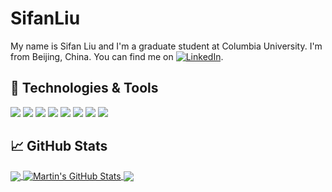 # SifanLiu
My name is Sifan Liu and I'm a graduate student at Columbia University. I'm from Beijing, China. You can find me on [![LinkedIn][1.1]][1].
## 🔧 Technologies & Tools
![](https://img.shields.io/badge/Code-Python-informational?style=flat&logo=python&logoColor=white&color=2bbc8a)
![](https://img.shields.io/badge/Code-Java-informational?style=flat&logo=java&logoColor=white&color=2bbc8a)
![](https://img.shields.io/badge/Code-STATA-informational?style=flat&logo=stata&logoColor=white&color=2bbc8a)
![](https://img.shields.io/badge/Code-R-informational?style=flat&logo=R&logoColor=white&color=2bbc8a)
![](https://img.shields.io/badge/Shell-Bash-informational?style=flat&logo=gnu-bash&logoColor=white&color=2bbc8a)
![](https://img.shields.io/badge/Tools-SQL-informational?style=flat&logo=sql&logoColor=white&color=2bbc8a)
![](https://img.shields.io/badge/Tools-Tableau-informational?style=flat&logo=Tableau&logoColor=white&color=2bbc8a)
![](https://img.shields.io/badge/Tools-Databricks-informational?style=flat&logo=Databricks&logoColor=white&color=2bbc8a)
## &#x1f4c8; GitHub Stats

<a href="https://github.com/CarolLiuSifan/SifanLiu">
  <img align="center" src="https://github-readme-stats.vercel.app/api/top-langs/?username=CarolLiuSifan&hide=java,html,tex&title_color=ffffff&text_color=c9cacc&icon_color=2bbc8a&bg_color=1d1f21&langs_count=3" />
</a>
<a href="https://github.com/CarolLiuSifan/SifanLiu">
  <img align="center" src="https://github-readme-stats.vercel.app/api?username=CarolLiuSifan&show_icons=true&line_height=27&count_private=true&title_color=ffffff&text_color=c9cacc&icon_color=2bbc8a&bg_color=1d1f21" alt="Martin's GitHub Stats" />
</a>
<a href="https://github.com/CarolLiuSifan/msafer">
  <img align="center" src="https://github-readme-stats.vercel.app/api/pin/?username=CarolLiuSifan&repo=msafer&title_color=ffffff&text_color=c9cacc&icon_color=2bbc8a&bg_color=1d1f21" />
</a> 

[1]: https://www.linkedin.com/in/sifan-liu-567947206/
[1.1]: https://raw.githubusercontent.com/MartinHeinz/MartinHeinz/master/linkedin-3-16.png (LinkedIn icon without padding)
